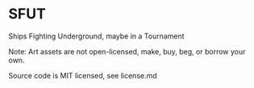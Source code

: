 # SFUT
Ships Fighting Underground, maybe in a Tournament

Note: Art assets are not open-licensed, make, buy, beg, or borrow your own.

Source code is MIT licensed, see license.md
